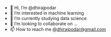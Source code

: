 - 👋 Hi, I’m @dhirajpodar
- 👀 I’m interested in machine learning
- 🌱 I’m currently studying data science
- 💞️ I’m looking to collaborate on ...
- 📫 How to reach me @dhirajpodar@gmail.com



